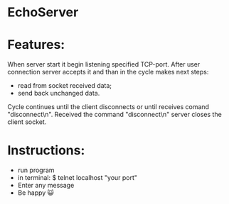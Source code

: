 # EchoServer

# Features:
When server start it begin listening specified TCP-port. After user connection server accepts it and than in the cycle makes next steps:
- read from socket received data;
- send back unchanged data.

Сycle continues until the client disconnects or until receives comand "disconnect\n".
Received the command "disconnect\n" server closes the client socket.

# Instructions:
- run program
- in terminal: $ telnet localhost "your port"
- Enter any message
- Be happy 😺
